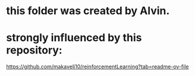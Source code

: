 # this folder was created by Alvin.
# strongly influenced by this repository:
https://github.com/makaveli10/reinforcementLearning?tab=readme-ov-file

